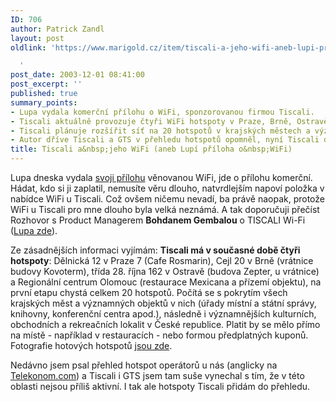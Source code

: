 ```yaml
---
ID: 706
author: Patrick Zandl
layout: post
oldlink: 'https://www.marigold.cz/item/tiscali-a-jeho-wifi-aneb-lupi-priloha-o-wifi

  '
post_date: 2003-12-01 08:41:00
post_excerpt: ''
published: true
summary_points:
- Lupa vydala komerční přílohu o WiFi, sponzorovanou firmou Tiscali.
- Tiscali aktuálně provozuje čtyři WiFi hotspoty v Praze, Brně, Ostravě a Olomouci.
- Tiscali plánuje rozšířit síť na 20 hotspotů v krajských městech a významných objektech.
- Autor dříve Tiscali a GTS v přehledu hotspotů opomněl, nyní Tiscali doplní.
title: Tiscali a&nbsp;jeho WiFi (aneb Lupí příloha o&nbsp;WiFi)
---
```


<p>
Lupa dneska vydala <A href="http://www.lupa.cz/wifi/" target=_blank>svoji přílohu</A> věnovanou WiFi, jde o přílohu komerční. Hádat, kdo si ji zaplatil, nemusíte věru dlouho, natvrdlejším napoví položka v nabídce WiFi u Tiscali. Což ovšem ničemu nevadí, ba právě naopak, protože WiFi u Tiscali pro mne dlouho byla velká neznámá. A tak doporučuji přečíst Rozhovor s Product Managerem <STRONG>Bohdanem Gembalou</STRONG> o TISCALI Wi-Fi (<A href="http://www.lupa.cz/wifi/rozhovor.html" target=_blank>Lupa zde</A>). </p>

<p>
Ze zásadnějších informaci vyjímám: <STRONG>Tiscali má v současné době čtyři hotspoty</STRONG>: Dělnická 12 v Praze 7 (Cafe Rosmarin), Cejl 20 v Brně (vrátnice budovy Kovoterm), třída 28. října 162 v Ostravě (budova Zepter, u vrátnice) a Regionální centrum Olomouc (restaurace Mexicana a přízemí objektu), na první etapu chystá celkem 20 hotspotů. Počítá se s pokrytím všech krajských měst a významných objektů v nich (úřady místní a státní správy, knihovny, konferenční centra apod.), následně i významnějších kulturních, obchodních a rekreačních lokalit v České republice. Platit by se mělo přímo na místě - například v restauracích - nebo formou předplatných kuponů. Fotografie hotových hotspotů <A href="http://www.lupa.cz/wifi/wifi_u_tiscali.html" target=_blank>jsou zde</A>. </p>

<p>
Nedávno jsem psal přehled hotspot operátorů u nás (anglicky na <A href="http://www.telekonom.com/archives/000045.html" target=_blank>Telekonom.com</A>)&#160;a Tiscali i GTS jsem tam suše vynechal s tím, že v této oblasti nejsou příliš aktivní.&#160;I tak ale hotspoty Tiscali přidám do přehledu. &#160;</p>